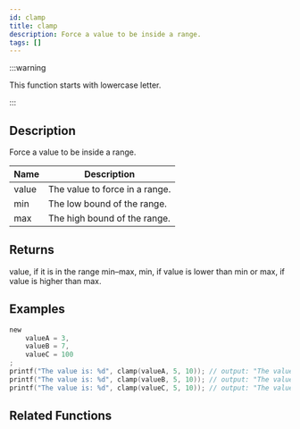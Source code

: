 ```yaml
---
id: clamp
title: clamp
description: Force a value to be inside a range.
tags: []
---
```


:::warning

This function starts with lowercase letter.

:::

## Description

Force a value to be inside a range.

| Name  | Description                    |
| ----- | ------------------------------ |
| value | The value to force in a range. |
| min   | The low bound of the range.    |
| max   | The high bound of the range.   |

## Returns

value, if it is in the range min–max, min, if value is lower than min or max, if value is higher than max.

## Examples

```c
new
    valueA = 3,
    valueB = 7,
    valueC = 100
;
printf("The value is: %d", clamp(valueA, 5, 10)); // output: "The value is: 5" because 3 is less than 5.
printf("The value is: %d", clamp(valueB, 5, 10)); // output: "The value is: 7" because 7 is between 5 and 10.
printf("The value is: %d", clamp(valueC, 5, 10)); // output: "The value is: 10" because 100 is more than 10.
```

## Related Functions
